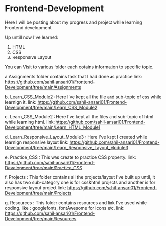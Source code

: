 # Frontend-Development
 Here I will be posting about my progress and project while learning Frontend development

Up untill now I've learned:
 1. HTML
 2. CSS
 3. Responsive Layout

You can Visit to various folder each cotains information to specific topic.
 
 a.Assignments folder contains task that I had done as practice 
  link: https://github.com/sahil-ansari01/Frontend-Development/tree/main/Assignments
  
 b. Learn_CSS_Module2 : Here I've kept all the file and sub-topic of css while learnign it.
   link: https://github.com/sahil-ansari01/Frontend-Development/tree/main/Learn_CSS_Module2
   
 c. Learn_CSS_Module2 : Here I've kept all the files and sub-topic of html while learning html.
   link: https://github.com/sahil-ansari01/Frontend-Development/tree/main/Learn_HTML_Module1
   
 d. Learn_Responsive_Layout_Module3 : Here I've kept I created while learnign responsive layout
   link: https://github.com/sahil-ansari01/Frontend-Development/tree/main/Learn_Responsive_Layout_Module3
   
 e. Practice_CSS : This was create to practice CSS property.
   link: https://github.com/sahil-ansari01/Frontend-Development/tree/main/Practice_CSS
   
 f. Projects : This folder contains all the projects/layout I've built up until, it also has two sub-category one is for css&html projects and another is for responsive layout project
   link: https://github.com/sahil-ansari01/Frontend-Development/tree/main/Projects
   
 g. Resources : This folder contains resources and link I've used while coding. like : googlefonts, fontAwesome for icons etc.
   link: https://github.com/sahil-ansari01/Frontend-Development/tree/main/Resources
   
